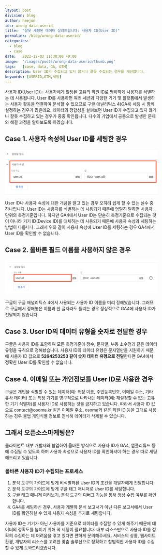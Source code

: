 ```yaml
---
layout: post
division: blog
author: heejun
ids: wrong-data-userid
title:  "잘못 세팅된 데이터 살려드립니다: 사용자 ID(User ID)"
permalink: /blog/wrong-data-userid/
categories:
  - blog
  - case
date:   2022-12-03 11:30:00 +9:00
image:  '/images/posts/wrong-data-userid/thumb.png'
tags:   [case, data, GA, GTM]
description: User ID가 수집되고 있지 않거나 잘못 수집되는 경우를 개선합니다.
keywords: [USERID,GTM,세팅]
---
```


사용자 ID(User ID)는 사용자에게 할당된 고유의 회원 ID로 명확하게 사용자를 식별하는 데 사용됩니다. User ID를 사용하면 여러 세션과 다양한 기기 및 플랫폼에서 발생하는 사용자 활동을 연결하여 분석할 수 있으므로 구글 애널리틱스 4(GA4) 세팅 시 함께 설정하는 경우가 많은데요. 데이터의 정합성을 살펴보면 User ID가 수집되고 있지 않거나 잘못 수집하고 있는 경우가 종종 확인됩니다. 다수의 기업에서 공통으로 발생한 문제와 해결 과정을 알아보도록 하겠습니다.

## Case 1. 사용자 속성에 User ID를 세팅한 경우

![사용자 속성](/images/posts/wrong-data-userid/01.png)

User ID나 사용자 속성에 대한 개념을 알고 있는 경우 오히려 쉽게 할 수 있는 실수 중 하나입니다. User ID는 사용자를 식별하는 데 사용되기 때문에 엄밀히 말하면 사용자 단위의 측정기준입니다. 하지만 GA4에서 User ID는 단순히 측정기준으로 수집되는 것이 아니라 기기 ID(Device ID)를 대체하는 데 사용되기 때문에 사용자 속성과 세팅하는 방법이 다릅니다. 그래서 위와 같이 사용자 속성에 User ID를 세팅하는 경우 GA4에서 User ID를 확인할 수 없습니다.

## Case 2. 올바른 필드 이름을 사용하지 않은 경우

![잘못된 필드 이름](/images/posts/wrong-data-userid/02.png)

구글이 구글 애널리틱스 4에서 사용되는 사용자 ID 이름을 미리 정해놨습니다. 그러므로 구글에서 정해놓은 이름과 한 글자라도 틀리는 경우 정상적으로 GA4에 사용자 ID가 전달되지 않습니다.

## Case 3. User ID의 데이터 유형을 숫자로 전달한 경우

구글은 사용자 ID를 포함하여 모든 측정기준에 정수, 문자열, 부동 소수점과 같은 데이터 유형을 규칙으로 정해놨습니다. 사용자 ID의 데이터 유형은 문자열만을 지원하기 때문에 사용자 ID 값으로 **5264253253 같이 숫자 데이터 유형으로 전달**한다면 GA4에서 정확한 User ID를 확인할 수 없습니다.

## Case 4. 이메일 또는 개인정보를 User ID로 사용한 경우

구글은 개인을 식별할 수 있는 데이터(예: 특정 이름, 주민등록번호, 이메일 주소, 기타 유사 데이터) 또는 특정 기기를 영구적으로 나타내는 데이터(예: 재설정할 수 없는 고유한 기기 식별자)를 사용자 ID로 사용하는 것을 금지하고 있습니다. 따라서 사용자 ID 값으로 contact@osoma.kr 같은 이메일 주소, osoma와 같은 회원 ID 등을 그대로 사용하는 경우 불법 개인식별 정보로 인식해 데이터가 삭제될 수 있습니다.

## 그래서 오픈소스마케팅은?

클라이언트 내부 개발자와 협업하여 올바른 방식으로 사용자 ID가 GA4, 앰플리튜드 등에 수집될 수 있도록 하며 사용자 속성으로 사용자 ID를 확인하셔야 하는 경우 따로 세팅해드리고 있습니다.

### 올바른 사용자 ID가 수집되는 프로세스

1. 분석 도구의 가이드에 맞게 비식별화된 User ID의 조건을 개발자에게 전달합니다.
2. 분석 도구의 가이드에 맞게 구글 태그 매니저로 User ID를 세팅합니다.
3. 구글 태그 매니저 미리보기, 분석 도구의 디버그 기능을 통해 정상 수집 여부를 확인합니다.
4. GA4를 세팅하신 경우, 사용자 개별화 분석 보고서가 아닌 다른 보고서에서 User ID를 확인하실 수 있게 사용자 속성을 추가로 세팅합니다.

사용자 ID는 기기가 아닌 사용자를 기준으로 데이터를 수집할 수 있게 해주기 때문에 데이터의 정확도를 높이기 위해 꼭 세팅이 필요합니다. 내부 리소스만으로 사용자 ID를 정확히 수집하는 데 어려움을 겪고 있다면 편하게 문의해주세요. 서비스의 상황, 웹사이트 환경, 개발자의 리소스를 고려한 맞춤 솔루션으로 정확하고 합법적인 사용자 ID를 수집할 수 있게 도와드리겠습니다.
